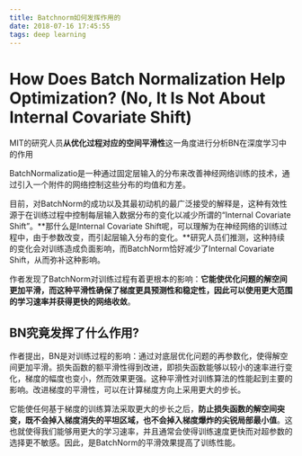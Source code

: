 ```yaml
---
title: Batchnorm如何发挥作用的
date: 2018-07-16 17:45:55
tags: deep learning
---
```


# How Does Batch Normalization Help Optimization? (No, It Is Not About Internal Covariate Shift)


MIT的研究人员**从优化过程对应的空间平滑性**这一角度进行分析BN在深度学习中的作用

BatchNormalizatio是一种通过固定层输入的分布来改善神经网络训练的技术，通过引入一个附件的网络控制这些分布的均值和方差。

<!-- more -->

目前，对BatchNorm的成功以及其最初动机的最广泛接受的解释是，这种有效性源于在训练过程中控制每层输入数据分布的变化以减少所谓的“Internal Covariate Shift”。**那什么是Internal Covariate Shift呢，可以理解为在神经网络的训练过程中，由于参数改变，而引起层输入分布的变化。**研究人员们推测，这种持续的变化会对训练造成负面影响，而BatchNorm恰好减少了Internal Covariate Shift，从而弥补这种影响。

作者发现了BatchNorm对训练过程有着更根本的影响：**它能使优化问题的解空间更加平滑，而这种平滑性确保了梯度更具预测性和稳定性，因此可以使用更大范围的学习速率并获得更快的网络收敛**。

## BN究竟发挥了什么作用?

作者提出，BN是对训练过程的影响：通过对底层优化问题的再参数化，使得解空间更加平滑。损失函数的额平滑性得到改进，即损失函数能够以较小的速率进行变化，梯度的幅度也变小，然而效果更强。这种平滑性对训练算法的性能起到主要的影响。改进梯度的平滑性，可以在计算梯度方向上采用更大的步长。

它能使任何基于梯度的训练算法采取更大的步长之后，**防止损失函数的解空间突变，既不会掉入梯度消失的平坦区域，也不会掉入梯度爆炸的尖锐局部最小值**。这也就使得我们能够用更大的学习速率，并且通常会使得训练速度更快而对超参数的选择更不敏感。因此，是BatchNorm的平滑效果提高了训练性能。


